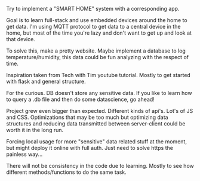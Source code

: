 Try to implement a "SMART HOME" system with a corresponding app.

Goal is to learn full-stack and use embedded devices around the home to get data.
I'm using MQTT protocol to get data to a central device in the home, but
most of the time you're lazy and don't want to get up and look at that device.

To solve this, make a pretty website. Maybe implement a database to log temperature/humidity, this data
could be fun analyzing with the respect of time.

Inspiration taken from Tech with Tim youtube tutorial. Mostly to get started with flask and general structure.

For the curious. DB doesn't store any sensitive data. If you like to learn how to query a .db file
and then do some datascience, go ahead!


Project grew even bigger than expected. Different kinds of api's. Lot's of JS and CSS.
Optimizations that may be too much but optimizing data structures and reducing data transmitted between server-client could be worth it in the long run.

Forcing local usage for more "sensitive" data related stuff at the moment, but might deploy it online with full auth. Just need to solve https the painless way...

There will not be consistency in the code due to learning. Mostly to see how different methods/functions to do the same task.